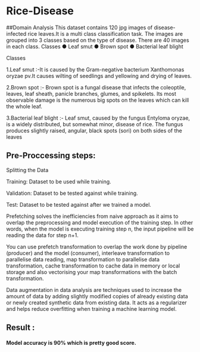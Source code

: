 # Rice-Disease
##Domain Analysis
This dataset contains 120 jpg images of disease-infected rice leaves.It is a multi class classification task. The images are grouped into 3 classes based on the type of disease. There are 40 images in each class. Classes ● Leaf smut ● Brown spot ● Bacterial leaf blight

Classes

1.Leaf smut :-It is caused by the Gram-negative bacterium Xanthomonas oryzae pv.It causes wilting of seedlings and yellowing and drying of leaves.

2.Brown spot :- Brown spot is a fungal disease that infects the coleoptile, leaves, leaf sheath, panicle branches, glumes, and spikelets. Its most observable damage is the numerous big spots on the leaves which can kill the whole leaf. 

3.Bacterial leaf blight :- Leaf smut, caused by the fungus Entyloma oryzae, is a widely distributed, but somewhat minor, disease of rice. The fungus produces slightly raised, angular, black spots (sori) on both sides of the leaves 

## Pre-Proccessing steps:

Splitting the  Data

Training: Dataset to be used while training.

Validation: Dataset to be tested against while training.

Test: Dataset to be tested against after we trained a model.   

Prefetching solves the inefficiencies from naive approach as it aims to overlap the preprocessing and model execution of the training step. In other words, when the model is executing training step n, the input pipeline will be reading the data for step n+1.

You can use prefetch transformation to overlap the work done by pipeline (producer) and the model (consumer), interleave transformation to parallelise data reading, map transformation to parallelise data transformation, cache transformation to cache data in memory or local storage and also vectorising your map transformations with the batch transformation.

Data augmentation in data analysis are techniques used to increase the amount of data by adding slightly modified copies of already existing data or newly created synthetic data from existing data. It acts as a regularizer and helps reduce overfitting when training a machine learning model.

## Result :
#### Model accuracy is 90% which is pretty good score.




